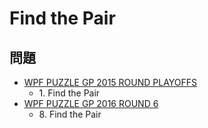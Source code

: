 # Find the Pair

## 問題
- [WPF PUZZLE GP 2015 ROUND PLAYOFFS](../questions/wpfpgp2015-po.md)
	- 1\. Find the Pair
- [WPF PUZZLE GP 2016 ROUND 6](../questions/wpfpgp2016-6.md)
	- 8\. Find the Pair
